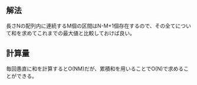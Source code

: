 ## 解法
長さNの配列内に連続するM個の区間はN-M+1個存在するので、その全てについて和を求めてこれまでの最大値と比較しておけば良い。

## 計算量
毎回愚直に和を計算するとO(NM)だが、累積和を用いることでO(N)で求めることができる。
